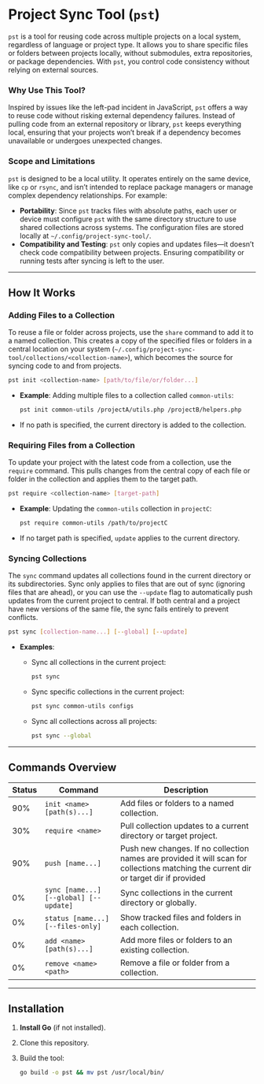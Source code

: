 # Project Sync Tool (`pst`)


`pst` is a tool for reusing code across multiple projects on a local system, regardless of language or project type. It allows you to share specific files or folders between projects locally, without submodules, extra repositories, or package dependencies. With `pst`, you control code consistency without relying on external sources.

### Why Use This Tool?

Inspired by issues like the left-pad incident in JavaScript, `pst` offers a way to reuse code without risking external dependency failures. Instead of pulling code from an external repository or library, `pst` keeps everything local, ensuring that your projects won’t break if a dependency becomes unavailable or undergoes unexpected changes.

### Scope and Limitations
`pst` is designed to be a local utility. It operates entirely on the same device, like `cp` or `rsync`, and isn’t intended to replace package managers or manage complex dependency relationships. For example:

- **Portability**: Since `pst` tracks files with absolute paths, each user or device must configure `pst` with the same directory structure to use shared collections across systems. The configuration files are stored locally at `~/.config/project-sync-tool/`.
- **Compatibility and Testing**: `pst` only copies and updates files—it doesn’t check code compatibility between projects. Ensuring compatibility or running tests after syncing is left to the user.

---

## How It Works

### Adding Files to a Collection
To reuse a file or folder across projects, use the `share` command to add it to a named collection. This creates a copy of the specified files or folders in a central location on your system (`~/.config/project-sync-tool/collections/<collection-name>`), which becomes the source for syncing code to and from projects.

```sh
pst init <collection-name> [path/to/file/or/folder...]
```

- **Example**: Adding multiple files to a collection called `common-utils`:

  ```sh
  pst init common-utils /projectA/utils.php /projectB/helpers.php
  ```

- If no path is specified, the current directory is added to the collection.

### Requiring Files from a Collection
To update your project with the latest code from a collection, use the `require` command. This pulls changes from the central copy of each file or folder in the collection and applies them to the target path.

```sh
pst require <collection-name> [target-path]
```

- **Example**: Updating the `common-utils` collection in `projectC`:

  ```sh
  pst require common-utils /path/to/projectC
  ```

- If no target path is specified, `update` applies to the current directory.

### Syncing Collections
The `sync` command updates all collections found in the current directory or its subdirectories. Sync only applies to files that are out of sync (ignoring files that are ahead), or you can use the `--update` flag to automatically push updates from the current project to central. If both central and a project have new versions of the same file, the sync fails entirely to prevent conflicts.

```sh
pst sync [collection-name...] [--global] [--update]
```

- **Examples**:
  - Sync all collections in the current project:

    ```sh
    pst sync
    ```

  - Sync specific collections in the current project:

    ```sh
    pst sync common-utils configs
    ```

  - Sync all collections across all projects:

    ```sh
    pst sync --global
    ```

---

## Commands Overview

| Status | Command                                        | Description                                                       |
|--------|------------------------------------------------|-------------------------------------------------------------------|
|    90% | `init <name> [path(s)...]` | Add files or folders to a named collection.                       |
|    30% | `require <name>`           | Pull collection updates to a current directory or target project. |
|    90% | `push [name...]`           | Push new changes. If no collection names are provided it will scan for collections matching the current dir or target dir if provided  |
|     0% | `sync [name...] [--global] [--update]`         | Sync collections in the current directory or globally.            |
|     0% | `status [name...] [--files-only]`              | Show tracked files and folders in each collection.                |
|     0% | `add <name> [path(s)...]`                      | Add more files or folders to an existing collection.              |
|     0% | `remove <name> <path>`                         | Remove a file or folder from a collection.                        |

---

## Installation

1. **Install Go** (if not installed).
2. Clone this repository.
3. Build the tool:

   ```sh
   go build -o pst && mv pst /usr/local/bin/
   ```

